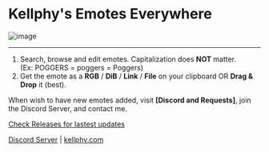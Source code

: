 # Kellphy's Emotes Everywhere

![image](https://user-images.githubusercontent.com/46824693/198877060-c5215384-9fe6-459f-80aa-2aeed21e43d5.png)
****

1. Search, browse and edit emotes. Capitalization does **NOT** matter.\
(Ex: POGGERS = poggers = Poggers)
2. Get the emote as a **RGB** / **DiB** / **Link** / **File** on your clipboard OR **Drag & Drop** it (best).

When wish to have new emotes added, visit **[Discord and Requests]**, join the Discord Server, and contact me.

[Check Releases for lastest updates](https://github.com/Kellphy/EmotesEverywhere/releases)

[Discord Server](https://discord.gg/ycYmMmP/) | [kellphy.com](https://kellphy.com/)
